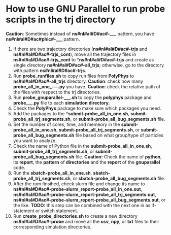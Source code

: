 # How to use GNU Parallel to run **probe** scripts in the **trj**   directory

**Caution**: Sometimes instead of **ns#nl#al#D#ac#-___** pattern, you have **ns#nl#al#D#ac#phic#-___** pattern.

1. If there are two trajectory directories (**ns#nl#al#D#ac#-trjs** and **ns#nl#al#D#ac#-trjs_cont**), move all the trajectory files in **ns#nl#al#D#ac#-trjs_cont** to ***ns#nl#al#D#ac#-trjs** and create as single directory **ns#nl#al#D#ac#-all_trjs**; otherwise, go to the directory with pattern **ns#nl#al#D#ac#-trjs**.
2. Run **probe_runfiles.sh** to copy run files from **PolyPhys** to **ns#nl#al#D#ac#-all_trjs** directory.
**Caution**: check how many **probe_all_in_one_---.py** you have.
**Cuation**: check the relative path of the files with respect to the trj directories.
3. Run **probe_gnuparallel-___.sh** to copy the **polyphys** package and **probe___.py** file to each **simulation directory**.
4. Check the **PolyPhys** package to make sure which packages you need.
5. Add the packages to the ***submit-probe_all_in_one.sh**, **submit-probe_all_trj_segments.sh**, or **submit-probe_all_bug_segments.sh** file.
6. Set the number of cores, time, and memeory in the **submit-probe_all_in_one.sh**, **submit-probe_all_trj_segments.sh**, or **submit-probe_all_bug_segments.sh** file based on what group/type of particles you want to analyze.
7. Check the name of Python file in the **submit-probe_all_in_one.sh**, **submit-probe_all_trj_segments.sh**, or **submit-probe_all_bug_segments.sh** file.
**Cuation:** Check the name of **python**, its **report**, the **pattern** of **directories** and the **report** of the **gnuparallel** code.
8. Run the **sbatch-probe_all_in_one.sh**, **sbatch-probe_all_trj_segments.sh**, or **sbatch-probe_all_bug_segments.sh** file.
9. After the rum finsihed, check slurm file and change its name to **ns#nl#al#D#ac#-probe-slurm_report-probe_all_in_one.out**, **ns#nl#al#D#ac#-probe-slurm_report-probe_all_trj_segments.out**, **ns#nl#al#D#ac#-probe-slurm_report-probe_all_bug_segments.out**, or the like.
**TODO:** this step can be combined with the next one in as if-statement or switch statement.
10. Run **create_probe_directories.sh** to create a new directory **ns#nl#al#D#ac#-probe** and move all the **csv**, **npy**, or **txt** files to their corresponding simulation directories.
